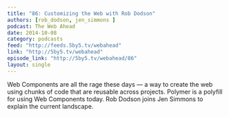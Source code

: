 ```yaml
---
title: "86: Customizing the Web with Rob Dodson"
authors: [rob_dodson, jen_simmons ]
podcast: The Web Ahead
date: 2014-10-08
category: podcasts
feed: "http://feeds.5by5.tv/webahead"
link: "http://5by5.tv/webahead"
episode_link: "http://5by5.tv/webahead/86"
layout: single
---
```


Web Components are all the rage these days — a way to create the web
using chunks of code that are reusable across projects. Polymer is a
polyfill for using Web Components today. Rob Dodson joins Jen Simmons
to explain the current landscape.
